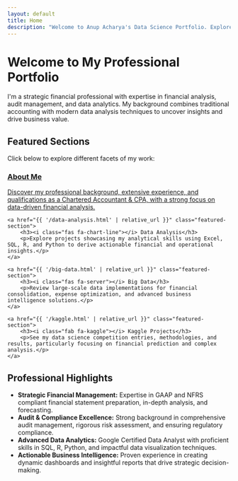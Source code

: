 ```yaml
---
layout: default
title: Home
description: "Welcome to Anup Acharya's Data Science Portfolio. Explore projects in data analysis, big data, and Kaggle competition entries, demonstrating expertise in finance and analytics."
---
```


# Welcome to My Professional Portfolio

<p class="page-intro-paragraph">
  I'm a strategic financial professional with expertise in financial analysis, audit management, and data analytics. My background combines traditional accounting with modern data analysis techniques to uncover insights and drive business value.
</p>

<!-- "Portfolio Sections Overview" has been REMOVED -->

## Featured Sections
<p class="section-intro">Click below to explore different facets of my work:</p>
<div class="featured-sections-container">
    <a href="{{ '/introduction.html' | relative_url }}" class="featured-section">
        <h3><i class="fas fa-user-tie"></i> About Me</h3>
        <p>Discover my professional background, extensive experience, and qualifications as a Chartered Accountant & CPA, with a strong focus on data-driven financial analysis.</p>
    </a>

    <a href="{{ '/data-analysis.html' | relative_url }}" class="featured-section">
        <h3><i class="fas fa-chart-line"></i> Data Analysis</h3>
        <p>Explore projects showcasing my analytical skills using Excel, SQL, R, and Python to derive actionable financial and operational insights.</p>
    </a>

    <a href="{{ '/big-data.html' | relative_url }}" class="featured-section">
        <h3><i class="fas fa-server"></i> Big Data</h3>
        <p>Review large-scale data implementations for financial consolidation, expense optimization, and advanced business intelligence solutions.</p>
    </a>

    <a href="{{ '/kaggle.html' | relative_url }}" class="featured-section">
        <h3><i class="fab fa-kaggle"></i> Kaggle Projects</h3>
        <p>See my data science competition entries, methodologies, and results, particularly focusing on financial prediction and complex analysis.</p>
    </a>
</div>

## Professional Highlights
<ul>
    <li><strong>Strategic Financial Management:</strong> Expertise in GAAP and NFRS compliant financial statement preparation, in-depth analysis, and forecasting.</li>
    <li><strong>Audit & Compliance Excellence:</strong> Strong background in comprehensive audit management, rigorous risk assessment, and ensuring regulatory compliance.</li>
    <li><strong>Advanced Data Analytics:</strong> Google Certified Data Analyst with proficient skills in SQL, R, Python, and impactful data visualization techniques.</li>
    <li><strong>Actionable Business Intelligence:</strong> Proven experience in creating dynamic dashboards and insightful reports that drive strategic decision-making.</li>
</ul>